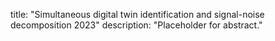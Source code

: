 title: "Simultaneous digital twin identification and signal-noise decomposition 2023"
description: "Placeholder for abstract."
